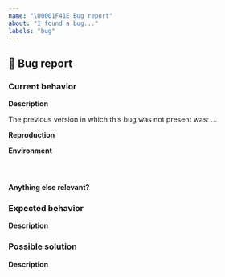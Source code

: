 ```yaml
---
name: "\U0001F41E Bug report"
about: "I found a bug..."
labels: "bug"
---
```


## 🐞 Bug report

<!-- 📖  https://github.com/caviajs/.github/blob/master/CONTRIBUTING.md -->

### Current behavior

**Description**
<!-- ✍️  A clear and concise description of the problem... -->

<!-- Did this behavior use to work in the previous version? -->
<!-- ✍️  --> The previous version in which this bug was not present was: ...

**Reproduction**
<!-- ✍️  Please create and share reproduction of the issue using REPL or GitHub repository -->

**Environment**
<pre><code>
<!-- ✍️  -->
</code></pre>

**Anything else relevant?**
<!-- ✍️  Any other important information... -->

### Expected behavior

**Description**
<!-- ✍️  If you have an expected behavior, please describe it. -->

### Possible solution

**Description**
<!-- ✍️  If you have a possible solution, please describe it. -->